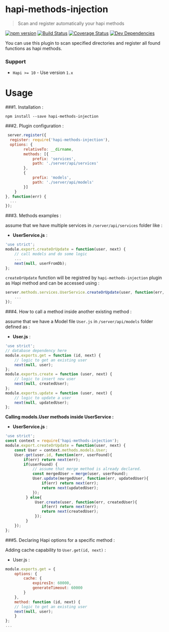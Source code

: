 # hapi-methods-injection

> Scan and register automatically your hapi methods

[![npm version][npm-badge]][npm-url]
[![Build Status][travis-badge]][travis-url]
[![Coverage Status][coveralls-badge]][coveralls-url]
[![Dev Dependencies][david-badge]][david-url]


You can use this plugin to scan specified directories and register all found functions as hapi methods.

### Support
- `Hapi >= 10`      - Use version `1.x`

# Usage

###1. Installation :

```npm install --save hapi-methods-injection```

###2. Plugin configuration :

```js
 server.register({
  register: require('hapi-methods-injection'),
  options: {
        relativeTo: __dirname,
        methods: [{
            prefix: 'services',
            path: './server/api/services'
        },
        {
            prefix: 'models',
            path: './server/api/models'
        }]
    }
}, function(err) {
  ...
});
```

###3. Methods examples :

assume that we have multiple services in ```/server/api/services``` folder like :

- **UserService.js** :
```js
'use strict';
module.export.createOrUpdate = function(user, next) {
	// call models and do some logic
	...
	next(null, userFromDb);
};
```
```createOrUpdate``` function will be registred by ```hapi-methods-injection``` plugin as Hapi method and can be accessed using : 
```js
server.methods.services.UserService.createOrUpdate(user, function(err, data){
	...
});
```

###4. How to call a method inside another existing method :

assume that we have a Model file ```User.js``` in ```/server/api/models``` folder defined as :
 - **User.js** :
```js
'use strict';
// database dependency here
module.exports.get = function (id, next) {
	// logic to get an existing user
	next(null, user);
};
module.exports.create = function (user, next) {
	// logic to insert new user
	next(null, createdUser);
};
module.exports.update = function (user, next) {
	// logic to update a user
	next(null, updatedUser);
};
```
**Calling models.User methods inside UserService :**

 - **UserService.js** :
```js
'use strict';
const context = require('hapi-methods-injection');
module.export.createOrUpdate = function(user, next) {
	const User = context.methods.models.User;
	User.get(user.id, function(err, userFound){
		if(err) return next(err);
		if(userFound) {
			// assume that merge method is already declared.
			const mergedUser = merge(user, userFound);
			User.update(mergedUser, function(err, updatedUser){
				if(err) return next(err);
				return next(updatedUser);
			});
		 } else{
			 User.create(user, function(err, createdUser){
				if(err) return next(err);
				return next(createdUser);
			 });
		 }
	});
};
```
###5. Declaring Hapi options for a specific method :

Adding cache capability to ```User.get(id, next)``` :
- User.js :
```js
module.exports.get = {
    options: {
        cache: {
            expiresIn: 60000,
            generateTimeout: 60000
        }
    },
    method: function (id, next) {
	// logic to get an existing user
	next(null, user);
    }
};
...

```

[npm-badge]: https://badge.fury.io/js/hapi-methods-injection.svg
[npm-url]: https://badge.fury.io/js/hapi-methods-injection
[travis-badge]: https://travis-ci.org/toymachiner62/hapi-authorization.svg?branch=master
[travis-url]: https://travis-ci.org/amgohan/hapi-methods-injection
[coveralls-badge]: https://coveralls.io/repos/amgohan/hapi-methods-injection/badge.svg?branch=master&service=github
[coveralls-url]:  https://coveralls.io/github/amgohan/hapi-methods-injection?branch=master
[david-badge]: https://david-dm.org/amgohan/hapi-methods-injection.svg
[david-url]: https://david-dm.org/amgohan/hapi-methods-injection

